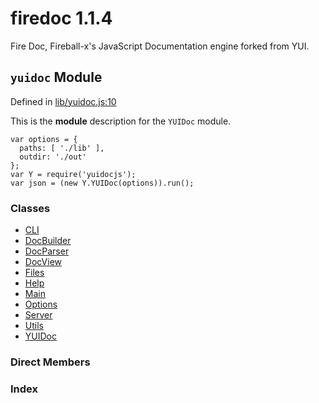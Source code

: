 
# firedoc 1.1.4

Fire Doc, Fireball-x&#x27;s JavaScript Documentation engine forked from YUI.


## `yuidoc` Module



Defined in [lib/yuidoc.js:10](../files/lib_yuidoc.js.md#l10)



This is the __module__ description for the `YUIDoc` module.
```
var options = {
  paths: [ './lib' ],
  outdir: './out'
};
var Y = require('yuidocjs');
var json = (new Y.YUIDoc(options)).run();
```


### Classes
  - [CLI](../classes/CLI.md)
  - [DocBuilder](../classes/DocBuilder.md)
  - [DocParser](../classes/DocParser.md)
  - [DocView](../classes/DocView.md)
  - [Files](../classes/Files.md)
  - [Help](../classes/Help.md)
  - [Main](../classes/Main.md)
  - [Options](../classes/Options.md)
  - [Server](../classes/Server.md)
  - [Utils](../classes/Utils.md)
  - [YUIDoc](../classes/YUIDoc.md)



### Direct Members
### Index








